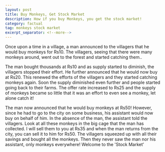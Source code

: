```yaml
---
layout: post
title: Buy Monkeys, Get Stock Market
description: How if you buy Monkeys, you get the stock market!
category: factual 
tag: monkeys stock market
excerpt_separator: <!--more-->
---
```


Once upon a time in a village, a man announced to the villagers that he would buy monkeys for Rs10. The villagers, seeing that there were many monkeys around, went out to the forest and started catching them..  

The man bought thousands at Rs10 and as supply started to diminish, the villagers stopped their effort. He further announced that he would now buy at Rs20. This renewed the efforts of the villagers and they started catching monkeys again. Soon the supply diminished even further and people started going back to their farms.  The offer rate increased to Rs25 and the supply of monkeys became so little that it was an effort to even see a monkey, let alone catch it! 

The man now announced that he would buy monkeys at Rs50! However, since he had to go to the city on some business, his assistant would now buy on behalf of him. In the absence of the man, the assistant told the villagers. Look at all these monkeys in the big cage that the man has collected. I will sell them to you at Rs35 and when the man returns from the city, you can sell it to him for Rs50.  The villagers squeezed up with all their savings and bought all the monkeys. Then they never saw the man nor his assistant, only monkeys everywhere!  Welcome to the 'Stock Market'